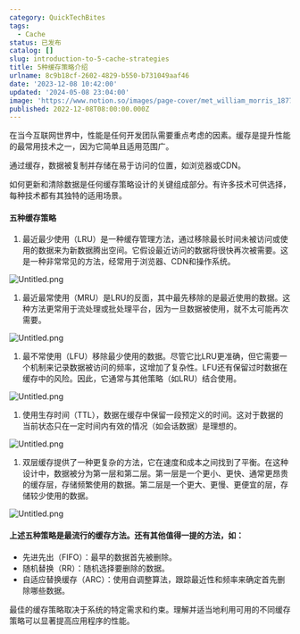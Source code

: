```yaml
---
category: QuickTechBites
tags:
  - Cache
status: 已发布
catalog: []
slug: introduction-to-5-cache-strategies
title: 5种缓存策略介绍
urlname: 8c9b18cf-2602-4829-b550-b731049aaf46
date: '2023-12-08 10:42:00'
updated: '2024-05-08 23:04:00'
image: 'https://www.notion.so/images/page-cover/met_william_morris_1877_willow.jpg'
published: 2022-12-08T08:00:00.000Z
---
```


在当今互联网世界中，性能是任何开发团队需要重点考虑的因素。缓存是提升性能的最常用技术之一，因为它简单且适用范围广。


通过缓存，数据被复制并存储在易于访问的位置，如浏览器或CDN。


如何更新和清除数据是任何缓存策略设计的关键组成部分。有许多技术可供选择，每种技术都有其独特的适用场景。


#### 五种缓存策略

1. 最近最少使用（LRU）是一种缓存管理方法，通过移除最长时间未被访问或使用的数据来为新数据腾出空间。它假设最近访问的数据将很快再次被需要。这是一种非常常见的方法，经常用于浏览器、CDN和操作系统。

![Untitled.png](https://prod-files-secure.s3.us-west-2.amazonaws.com/5d24fe63-e567-4804-86f9-9fdc62e13082/74494354-3dc7-4fc2-be3e-7e15913b3f24/Untitled.png?X-Amz-Algorithm=AWS4-HMAC-SHA256&X-Amz-Content-Sha256=UNSIGNED-PAYLOAD&X-Amz-Credential=ASIAZI2LB4666HTPWPM7%2F20250408%2Fus-west-2%2Fs3%2Faws4_request&X-Amz-Date=20250408T053927Z&X-Amz-Expires=3600&X-Amz-Security-Token=IQoJb3JpZ2luX2VjEPb%2F%2F%2F%2F%2F%2F%2F%2F%2F%2FwEaCXVzLXdlc3QtMiJHMEUCIFJCb2aeZCynJ0GUh2tUB754zdfaiK2elwkY1Yf6CuoWAiEA840gOWTbPckc5N7hCJ%2F6NjZ5AJ%2BYTEX84nRmo3LgHa8q%2FwMIbxAAGgw2Mzc0MjMxODM4MDUiDGjuOsnxxhzoOiGU3CrcA7jUqLKl%2FqGNhy8lE%2Fq7VEloB7672l6om49y8vTefM9rYP6CcaLWNF8ECxPvIVK734IZ%2BkBTxDeJjlrzu1Qo8dFv3FKvjlBn2Az3H%2BcHBy1qj6kEtZsGVAXfSqoSq8TZXxDBpZtOTS6xIB9eaJLEjEBy62gqXVirhUDaD06uVut23B1jQUrVZ%2B9uJvKsr3iOHoczq8KdPRBVsfgld4DmASgo7Q%2FoGfNv%2FouTvzFuFVWOECcny9ec8D5YQjdthO7hA6jIcwM9VLou8F0hgfxdPVy5tBsoSkBYGi5lEoCKGhbnAcorVGH0dqEonoc4PUz027sGB4xHYXMxhXSuizGvZfmeLKKFvb68Yz161pOTPTHpr82lGmBQ4Gnfwvh%2BWfq22R%2BTLE1yB%2FnkvOMdaFG3O6IsfU2O6g4VRiM%2BhAxgGTC4oYGyAeBPU9F4uHJtgGfrBcJyAXMWCDqT28PFVv%2FIFHXATJuHDEBNiwHnXydDMHx7eeqXTBydPkbQ2EeYvjckoJE9UdICorDVaJjRdqVdzGfY1vdexJceD1ct5Ri67sfrQ1JTxJFFvPfa%2Bw2RUJjNPFhfrt0oFDTzP69gGbUVB5qXnr%2F2VXEzRqTeA9UoYOdwsD86A6678iALi2sGMPvq0r8GOqUBNwV0LEGinxIxIbh0Z6y35sx42gRqS7hDWK3PKJweCmixRQoFRMMtQLqqRwZSaHAB8fIxXBSI%2FDi9wnFhkPqdtAa4GHwmogtSMdTP2mhpHcmhjM9So2P2iaf4p%2BVQdUKB359%2F2w6TZP89c5w6a8V3A0%2BS1Ahx6azFZm0yNFtk%2FCU9jG2N8cpJDIQBDZT9FfqTEs8u5VE1vySD%2FtoT6KtEuMZ8v65G&X-Amz-Signature=a1562ea8987fe713f0c55f574f443edd261a4d9d9de7d70e06b3fc2e03b7eea1&X-Amz-SignedHeaders=host&x-id=GetObject)

1. 最近最常使用（MRU）是LRU的反面，其中最先移除的是最近使用的数据。这种方法更常用于流处理或批处理平台，因为一旦数据被使用，就不太可能再次需要。

![Untitled.png](https://prod-files-secure.s3.us-west-2.amazonaws.com/5d24fe63-e567-4804-86f9-9fdc62e13082/9394e615-e149-4cd8-9a1b-e3c39cda8184/Untitled.png?X-Amz-Algorithm=AWS4-HMAC-SHA256&X-Amz-Content-Sha256=UNSIGNED-PAYLOAD&X-Amz-Credential=ASIAZI2LB4666HTPWPM7%2F20250408%2Fus-west-2%2Fs3%2Faws4_request&X-Amz-Date=20250408T053927Z&X-Amz-Expires=3600&X-Amz-Security-Token=IQoJb3JpZ2luX2VjEPb%2F%2F%2F%2F%2F%2F%2F%2F%2F%2FwEaCXVzLXdlc3QtMiJHMEUCIFJCb2aeZCynJ0GUh2tUB754zdfaiK2elwkY1Yf6CuoWAiEA840gOWTbPckc5N7hCJ%2F6NjZ5AJ%2BYTEX84nRmo3LgHa8q%2FwMIbxAAGgw2Mzc0MjMxODM4MDUiDGjuOsnxxhzoOiGU3CrcA7jUqLKl%2FqGNhy8lE%2Fq7VEloB7672l6om49y8vTefM9rYP6CcaLWNF8ECxPvIVK734IZ%2BkBTxDeJjlrzu1Qo8dFv3FKvjlBn2Az3H%2BcHBy1qj6kEtZsGVAXfSqoSq8TZXxDBpZtOTS6xIB9eaJLEjEBy62gqXVirhUDaD06uVut23B1jQUrVZ%2B9uJvKsr3iOHoczq8KdPRBVsfgld4DmASgo7Q%2FoGfNv%2FouTvzFuFVWOECcny9ec8D5YQjdthO7hA6jIcwM9VLou8F0hgfxdPVy5tBsoSkBYGi5lEoCKGhbnAcorVGH0dqEonoc4PUz027sGB4xHYXMxhXSuizGvZfmeLKKFvb68Yz161pOTPTHpr82lGmBQ4Gnfwvh%2BWfq22R%2BTLE1yB%2FnkvOMdaFG3O6IsfU2O6g4VRiM%2BhAxgGTC4oYGyAeBPU9F4uHJtgGfrBcJyAXMWCDqT28PFVv%2FIFHXATJuHDEBNiwHnXydDMHx7eeqXTBydPkbQ2EeYvjckoJE9UdICorDVaJjRdqVdzGfY1vdexJceD1ct5Ri67sfrQ1JTxJFFvPfa%2Bw2RUJjNPFhfrt0oFDTzP69gGbUVB5qXnr%2F2VXEzRqTeA9UoYOdwsD86A6678iALi2sGMPvq0r8GOqUBNwV0LEGinxIxIbh0Z6y35sx42gRqS7hDWK3PKJweCmixRQoFRMMtQLqqRwZSaHAB8fIxXBSI%2FDi9wnFhkPqdtAa4GHwmogtSMdTP2mhpHcmhjM9So2P2iaf4p%2BVQdUKB359%2F2w6TZP89c5w6a8V3A0%2BS1Ahx6azFZm0yNFtk%2FCU9jG2N8cpJDIQBDZT9FfqTEs8u5VE1vySD%2FtoT6KtEuMZ8v65G&X-Amz-Signature=4aa1ca9e4b011e0ae37670486d4bb751e6dd3456bb81c45698a92ab254ce64fe&X-Amz-SignedHeaders=host&x-id=GetObject)

1. 最不常使用（LFU）移除最少使用的数据。尽管它比LRU更准确，但它需要一个机制来记录数据被访问的频率，这增加了复杂性。LFU还有保留过时数据在缓存中的风险。因此，它通常与其他策略（如LRU）结合使用。

![Untitled.png](https://prod-files-secure.s3.us-west-2.amazonaws.com/5d24fe63-e567-4804-86f9-9fdc62e13082/ff489bb8-941e-4617-b208-e17020ed7ada/Untitled.png?X-Amz-Algorithm=AWS4-HMAC-SHA256&X-Amz-Content-Sha256=UNSIGNED-PAYLOAD&X-Amz-Credential=ASIAZI2LB4666HTPWPM7%2F20250408%2Fus-west-2%2Fs3%2Faws4_request&X-Amz-Date=20250408T053927Z&X-Amz-Expires=3600&X-Amz-Security-Token=IQoJb3JpZ2luX2VjEPb%2F%2F%2F%2F%2F%2F%2F%2F%2F%2FwEaCXVzLXdlc3QtMiJHMEUCIFJCb2aeZCynJ0GUh2tUB754zdfaiK2elwkY1Yf6CuoWAiEA840gOWTbPckc5N7hCJ%2F6NjZ5AJ%2BYTEX84nRmo3LgHa8q%2FwMIbxAAGgw2Mzc0MjMxODM4MDUiDGjuOsnxxhzoOiGU3CrcA7jUqLKl%2FqGNhy8lE%2Fq7VEloB7672l6om49y8vTefM9rYP6CcaLWNF8ECxPvIVK734IZ%2BkBTxDeJjlrzu1Qo8dFv3FKvjlBn2Az3H%2BcHBy1qj6kEtZsGVAXfSqoSq8TZXxDBpZtOTS6xIB9eaJLEjEBy62gqXVirhUDaD06uVut23B1jQUrVZ%2B9uJvKsr3iOHoczq8KdPRBVsfgld4DmASgo7Q%2FoGfNv%2FouTvzFuFVWOECcny9ec8D5YQjdthO7hA6jIcwM9VLou8F0hgfxdPVy5tBsoSkBYGi5lEoCKGhbnAcorVGH0dqEonoc4PUz027sGB4xHYXMxhXSuizGvZfmeLKKFvb68Yz161pOTPTHpr82lGmBQ4Gnfwvh%2BWfq22R%2BTLE1yB%2FnkvOMdaFG3O6IsfU2O6g4VRiM%2BhAxgGTC4oYGyAeBPU9F4uHJtgGfrBcJyAXMWCDqT28PFVv%2FIFHXATJuHDEBNiwHnXydDMHx7eeqXTBydPkbQ2EeYvjckoJE9UdICorDVaJjRdqVdzGfY1vdexJceD1ct5Ri67sfrQ1JTxJFFvPfa%2Bw2RUJjNPFhfrt0oFDTzP69gGbUVB5qXnr%2F2VXEzRqTeA9UoYOdwsD86A6678iALi2sGMPvq0r8GOqUBNwV0LEGinxIxIbh0Z6y35sx42gRqS7hDWK3PKJweCmixRQoFRMMtQLqqRwZSaHAB8fIxXBSI%2FDi9wnFhkPqdtAa4GHwmogtSMdTP2mhpHcmhjM9So2P2iaf4p%2BVQdUKB359%2F2w6TZP89c5w6a8V3A0%2BS1Ahx6azFZm0yNFtk%2FCU9jG2N8cpJDIQBDZT9FfqTEs8u5VE1vySD%2FtoT6KtEuMZ8v65G&X-Amz-Signature=4559ca48bb29c6d15709947cfc7de6ce4bb8fdf4a0785f15eac3dab4d395aced&X-Amz-SignedHeaders=host&x-id=GetObject)

1. 使用生存时间（TTL），数据在缓存中保留一段预定义的时间。这对于数据的当前状态只在一定时间内有效的情况（如会话数据）是理想的。

![Untitled.png](https://prod-files-secure.s3.us-west-2.amazonaws.com/5d24fe63-e567-4804-86f9-9fdc62e13082/480ed8d3-f3c7-4a40-a9c6-4ca2e915c139/Untitled.png?X-Amz-Algorithm=AWS4-HMAC-SHA256&X-Amz-Content-Sha256=UNSIGNED-PAYLOAD&X-Amz-Credential=ASIAZI2LB4666HTPWPM7%2F20250408%2Fus-west-2%2Fs3%2Faws4_request&X-Amz-Date=20250408T053927Z&X-Amz-Expires=3600&X-Amz-Security-Token=IQoJb3JpZ2luX2VjEPb%2F%2F%2F%2F%2F%2F%2F%2F%2F%2FwEaCXVzLXdlc3QtMiJHMEUCIFJCb2aeZCynJ0GUh2tUB754zdfaiK2elwkY1Yf6CuoWAiEA840gOWTbPckc5N7hCJ%2F6NjZ5AJ%2BYTEX84nRmo3LgHa8q%2FwMIbxAAGgw2Mzc0MjMxODM4MDUiDGjuOsnxxhzoOiGU3CrcA7jUqLKl%2FqGNhy8lE%2Fq7VEloB7672l6om49y8vTefM9rYP6CcaLWNF8ECxPvIVK734IZ%2BkBTxDeJjlrzu1Qo8dFv3FKvjlBn2Az3H%2BcHBy1qj6kEtZsGVAXfSqoSq8TZXxDBpZtOTS6xIB9eaJLEjEBy62gqXVirhUDaD06uVut23B1jQUrVZ%2B9uJvKsr3iOHoczq8KdPRBVsfgld4DmASgo7Q%2FoGfNv%2FouTvzFuFVWOECcny9ec8D5YQjdthO7hA6jIcwM9VLou8F0hgfxdPVy5tBsoSkBYGi5lEoCKGhbnAcorVGH0dqEonoc4PUz027sGB4xHYXMxhXSuizGvZfmeLKKFvb68Yz161pOTPTHpr82lGmBQ4Gnfwvh%2BWfq22R%2BTLE1yB%2FnkvOMdaFG3O6IsfU2O6g4VRiM%2BhAxgGTC4oYGyAeBPU9F4uHJtgGfrBcJyAXMWCDqT28PFVv%2FIFHXATJuHDEBNiwHnXydDMHx7eeqXTBydPkbQ2EeYvjckoJE9UdICorDVaJjRdqVdzGfY1vdexJceD1ct5Ri67sfrQ1JTxJFFvPfa%2Bw2RUJjNPFhfrt0oFDTzP69gGbUVB5qXnr%2F2VXEzRqTeA9UoYOdwsD86A6678iALi2sGMPvq0r8GOqUBNwV0LEGinxIxIbh0Z6y35sx42gRqS7hDWK3PKJweCmixRQoFRMMtQLqqRwZSaHAB8fIxXBSI%2FDi9wnFhkPqdtAa4GHwmogtSMdTP2mhpHcmhjM9So2P2iaf4p%2BVQdUKB359%2F2w6TZP89c5w6a8V3A0%2BS1Ahx6azFZm0yNFtk%2FCU9jG2N8cpJDIQBDZT9FfqTEs8u5VE1vySD%2FtoT6KtEuMZ8v65G&X-Amz-Signature=c0df7c877f0c986520ed04e65cf790ed49501898e470fd8771816addafd4c01d&X-Amz-SignedHeaders=host&x-id=GetObject)

1. 双层缓存提供了一种更复杂的方法，它在速度和成本之间找到了平衡。在这种设计中，数据被分为第一层和第二层。第一层是一个更小、更快、通常更昂贵的缓存层，存储频繁使用的数据。第二层是一个更大、更慢、更便宜的层，存储较少使用的数据。

![Untitled.png](https://prod-files-secure.s3.us-west-2.amazonaws.com/5d24fe63-e567-4804-86f9-9fdc62e13082/35e68090-275d-4707-9e9a-ce86f000e9eb/Untitled.png?X-Amz-Algorithm=AWS4-HMAC-SHA256&X-Amz-Content-Sha256=UNSIGNED-PAYLOAD&X-Amz-Credential=ASIAZI2LB4666HTPWPM7%2F20250408%2Fus-west-2%2Fs3%2Faws4_request&X-Amz-Date=20250408T053927Z&X-Amz-Expires=3600&X-Amz-Security-Token=IQoJb3JpZ2luX2VjEPb%2F%2F%2F%2F%2F%2F%2F%2F%2F%2FwEaCXVzLXdlc3QtMiJHMEUCIFJCb2aeZCynJ0GUh2tUB754zdfaiK2elwkY1Yf6CuoWAiEA840gOWTbPckc5N7hCJ%2F6NjZ5AJ%2BYTEX84nRmo3LgHa8q%2FwMIbxAAGgw2Mzc0MjMxODM4MDUiDGjuOsnxxhzoOiGU3CrcA7jUqLKl%2FqGNhy8lE%2Fq7VEloB7672l6om49y8vTefM9rYP6CcaLWNF8ECxPvIVK734IZ%2BkBTxDeJjlrzu1Qo8dFv3FKvjlBn2Az3H%2BcHBy1qj6kEtZsGVAXfSqoSq8TZXxDBpZtOTS6xIB9eaJLEjEBy62gqXVirhUDaD06uVut23B1jQUrVZ%2B9uJvKsr3iOHoczq8KdPRBVsfgld4DmASgo7Q%2FoGfNv%2FouTvzFuFVWOECcny9ec8D5YQjdthO7hA6jIcwM9VLou8F0hgfxdPVy5tBsoSkBYGi5lEoCKGhbnAcorVGH0dqEonoc4PUz027sGB4xHYXMxhXSuizGvZfmeLKKFvb68Yz161pOTPTHpr82lGmBQ4Gnfwvh%2BWfq22R%2BTLE1yB%2FnkvOMdaFG3O6IsfU2O6g4VRiM%2BhAxgGTC4oYGyAeBPU9F4uHJtgGfrBcJyAXMWCDqT28PFVv%2FIFHXATJuHDEBNiwHnXydDMHx7eeqXTBydPkbQ2EeYvjckoJE9UdICorDVaJjRdqVdzGfY1vdexJceD1ct5Ri67sfrQ1JTxJFFvPfa%2Bw2RUJjNPFhfrt0oFDTzP69gGbUVB5qXnr%2F2VXEzRqTeA9UoYOdwsD86A6678iALi2sGMPvq0r8GOqUBNwV0LEGinxIxIbh0Z6y35sx42gRqS7hDWK3PKJweCmixRQoFRMMtQLqqRwZSaHAB8fIxXBSI%2FDi9wnFhkPqdtAa4GHwmogtSMdTP2mhpHcmhjM9So2P2iaf4p%2BVQdUKB359%2F2w6TZP89c5w6a8V3A0%2BS1Ahx6azFZm0yNFtk%2FCU9jG2N8cpJDIQBDZT9FfqTEs8u5VE1vySD%2FtoT6KtEuMZ8v65G&X-Amz-Signature=754e8995ac13584ff69b45aa3d3364c00a4eca9965bd365ec3b2e2c0a5ecab8b&X-Amz-SignedHeaders=host&x-id=GetObject)


#### 上述五种策略是最流行的缓存方法。还有其他值得一提的方法，如：

- 先进先出（FIFO）：最早的数据首先被删除。
- 随机替换（RR）：随机选择要删除的数据。
- 自适应替换缓存（ARC）：使用自调整算法，跟踪最近性和频率来确定首先删除哪些数据。

最佳的缓存策略取决于系统的特定需求和约束。理解并适当地利用可用的不同缓存策略可以显著提高应用程序的性能。

